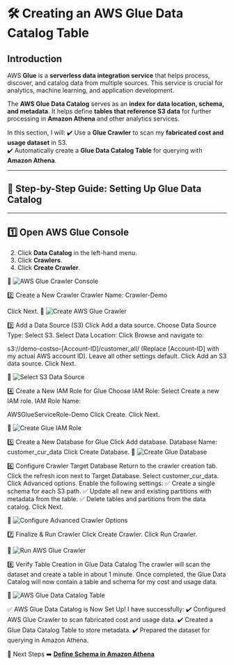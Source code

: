 # 🛠️ Creating an AWS Glue Data Catalog Table

## **Introduction**
AWS **Glue** is a **serverless data integration service** that helps process, discover, and catalog data from multiple sources. This service is crucial for analytics, machine learning, and application development.

The **AWS Glue Data Catalog** serves as an **index for data location, schema, and metadata**. It helps define **tables that reference S3 data** for further processing in **Amazon Athena** and other analytics services.

In this section, I will:
✔️ Use a **Glue Crawler** to scan my **fabricated cost and usage dataset** in S3.  
✔️ Automatically create a **Glue Data Catalog Table** for querying with **Amazon Athena**.

---

## 🚀 **Step-by-Step Guide: Setting Up Glue Data Catalog**

---

## **1️⃣ Open AWS Glue Console**
2. Click **Data Catalog** in the left-hand menu.
3. Click **Crawlers**.
4. Click **Create Crawler**.

📸 ![AWS Glue Crawler Console](../screenshots/aws-glue-crawler-console.png)

2️⃣ Create a New Crawler
Crawler Name:
Crawler-Demo

Click Next.
📸 ![Create AWS Glue Crawler](../screenshots/create-glue-crawler.png)

3️⃣ Add a Data Source (S3)
Click Add a data source.
Choose Data Source Type:
Select S3.
Select Data Location:
Click Browse and navigate to:

s3://demo-costso-[Account-ID]/customer_all/
(Replace [Account-ID] with my actual AWS account ID).
Leave all other settings default.
Click Add an S3 data source.
Click Next.

📸 ![Select S3 Data Source](../screenshots/select-s3-data-source.png)

4️⃣ Create a New IAM Role for Glue
Choose IAM Role:
Select Create a new IAM role.
IAM Role Name:

AWSGlueServiceRole-Demo
Click Create.
Click Next.

📸 ![Create Glue IAM Role](../screenshots/create-glue-iam-role.png)

5️⃣ Create a New Database for Glue
Click Add database.
Database Name:
customer_cur_data
Click Create Database.
📸 ![Create Glue Database](../screenshots/create-glue-database.png)

6️⃣ Configure Crawler Target Database
Return to the crawler creation tab.
Click the refresh icon next to Target Database.
Select customer_cur_data.
Click Advanced options.
Enable the following settings:
✅ Create a single schema for each S3 path.
✅ Update all new and existing partitions with metadata from the table.
✅ Delete tables and partitions from the data catalog.
Click Next.

📸 ![Configure Advanced Crawler Options](../screenshots/configure-crawler-options.png)

7️⃣ Finalize & Run Crawler
Click Create Crawler.
Click Run Crawler.

📸 ![Run AWS Glue Crawler](../screenshots/run-glue-crawler.png)

8️⃣ Verify Table Creation in Glue Data Catalog
The crawler will scan the dataset and create a table in about 1 minute.
Once completed, the Glue Data Catalog will now contain a table and schema for my cost and usage data.

📸 ![AWS Glue Data Catalog Table](../screenshots/glue-data-catalog-table.png)

✅ AWS Glue Data Catalog is Now Set Up!
I have successfully: ✔️ Configured AWS Glue Crawler to scan fabricated cost and usage data.
✔️ Created a Glue Data Catalog Table to store metadata.
✔️ Prepared the dataset for querying in Amazon Athena.

🚀 Next Steps
➡️  **[Define Schema in Amazon Athena](../docs/define-schema-athena.md)**
